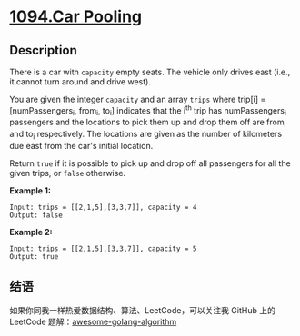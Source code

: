 # [1094.Car Pooling][title]

## Description
There is a car with `capacity` empty seats. The vehicle only drives east (i.e., it cannot turn around and drive west).

You are given the integer `capacity` and an array `trips` where trip[i] = [numPassengers<sub>i</sub>, from<sub>i</sub>, to<sub>i</sub>] indicates that the i<sup>th</sup> trip has numPassengers<sub>i</sub> passengers and the locations to pick them up and drop them off are from<sub>i</sub> and to<sub>i</sub> respectively. The locations are given as the number of kilometers due east from the car's initial location.

Return `true` if it is possible to pick up and drop off all passengers for all the given trips, or `false` otherwise.  

**Example 1:**

```
Input: trips = [[2,1,5],[3,3,7]], capacity = 4
Output: false
```

**Example 2:**

```
Input: trips = [[2,1,5],[3,3,7]], capacity = 5
Output: true
```

## 结语

如果你同我一样热爱数据结构、算法、LeetCode，可以关注我 GitHub 上的 LeetCode 题解：[awesome-golang-algorithm][me]

[title]: https://leetcode.com/problems/car-pooling/
[me]: https://github.com/kylesliu/awesome-golang-algorithm
